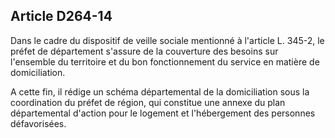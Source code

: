 ## Article D264-14

Dans le cadre du dispositif de veille sociale mentionné à l'article L. 345-2, le préfet de département s'assure
de la couverture des besoins sur l'ensemble du territoire et du bon fonctionnement du service en matière de
domiciliation.

A cette fin, il rédige un schéma départemental de la domiciliation sous la coordination du préfet de région,
qui constitue une annexe du plan départemental d'action pour le logement et l'hébergement des personnes
défavorisées.

